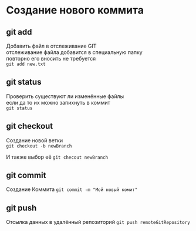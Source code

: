 # Создание нового коммита

## git add

Добавить файл в отслеживание GIT  
отслеживание файла добавится в специальную папку  
повторно его вносить не требуется  
`git add new.txt`


## git status

Проверить существуют ли изменённые файлы  
если да то их можно запихнуть в коммит  
`git status`

## git checkout

Создание новой ветки  
`git checkout -b newBranch`

И также выбор её
`git checout newBranch`

## git commit 

Создание Коммита
`git commit -m "Мой новый комит"`

## git push 

Отсылка данных в удалённый репозиторий
`git push remoteGitRepository`

